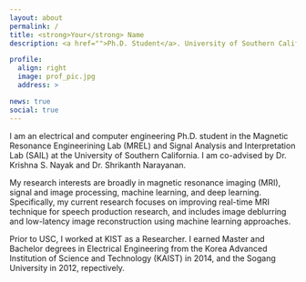 ```yaml
---
layout: about
permalink: /
title: <strong>Your</strong> Name
description: <a href="">Ph.D. Student</a>. University of Southern California

profile:
  align: right
  image: prof_pic.jpg
  address: >

news: true
social: true
---
```


I am an electrical and computer engineering Ph.D. student in the Magnetic Resonance Engineerining Lab (MREL) and Signal Analysis and Interpretation Lab (SAIL) at the University of Southern California. I am co-advised by Dr. Krishna S. Nayak and Dr. Shrikanth Narayanan.

My research interests are broadly in magnetic resonance imaging (MRI), signal and image processing, machine learning, and deep learning. Specifically, my current research focuses on improving real-time MRI technique for speech production research, and includes image deblurring and low-latency image reconstruction using machine learning approaches.

Prior to USC, I worked at KIST as a Researcher. I earned Master and Bachelor degrees in Electrical Engineering from the Korea Advanced Institution of Science and Technology (KAIST) in 2014, and the Sogang University in 2012, repectively.